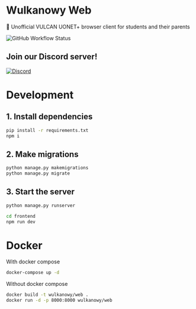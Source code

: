 # Wulkanowy Web

🌋 Unofficial VULCAN UONET+ browser client for students and their parents

![GitHub Workflow Status](https://github.com/wulkanowy/wulkanowy-web/workflows/Python%20application/badge.svg)

## Join our Discord server!

[![Discord](https://discordapp.com/api/guilds/390889354199040011/widget.png?style=banner2)](https://discord.gg/hVQeJx5Q)

# Development

## 1. Install dependencies

```sh
pip install -r requirements.txt
npm i
```

## 2. Make migrations

```sh
python manage.py makemigrations
python manage.py migrate
```

## 3. Start the server

```sh
python manage.py runserver
```

```sh
cd frontend
npm run dev
```

# Docker

With docker compose

```sh
docker-compose up -d
```

Without docker compose

```sh
docker build -t wulkanowy/web .
docker run -d -p 8000:8000 wulkanowy/web
```
